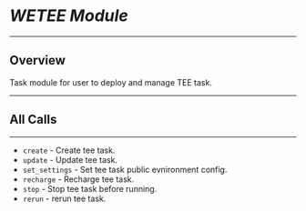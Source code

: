 # ***WETEE Module***

***
## Overview
Task module for user to deploy and manage TEE task.

***
## All Calls
***
* `create`  - Create tee task.
* `update`   - Update tee task.
* `set_settings`   - Set tee task public evnironment config.
* `recharge`   - Recharge tee task.
* `stop`     - Stop tee task before running.
* `rerun`  - rerun tee task.

